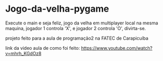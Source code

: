 # Jogo-da-velha-pygame
Execute o main e seja feliz, 
jogo da velha em multiplayer local na mesma maquina,
jogador 1 controla 'X',
e jogador 2 controla 'O',
divirta-se.

projeto feito para a aula de programação2 na FATEC de Carapicuíba

link da video aula de como foi feito: https://www.youtube.com/watch?v=mhrh_KGdOz8
